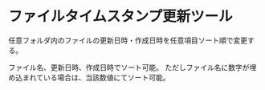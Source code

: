 # ファイルタイムスタンプ更新ツール

任意フォルダ内のファイルの更新日時・作成日時を任意項目ソート順で変更する。

ファイル名、更新日時、作成日時でソート可能。
ただしファイル名に数字が埋め込まれている場合は、当該数値にてソート可能。

